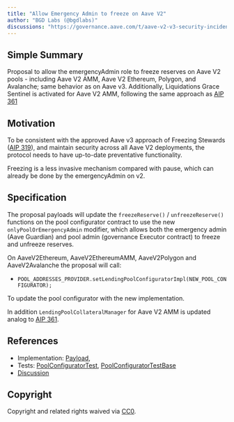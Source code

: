 ```yaml
---
title: "Allow Emergency Admin to freeze on Aave V2"
author: "BGD Labs (@bgdlabs)"
discussions: "https://governance.aave.com/t/aave-v2-v3-security-incident-04-11-2023/15335"
---
```


## Simple Summary

Proposal to allow the emergencyAdmin role to freeze reserves on Aave V2 pools - including Aave V2 AMM, Aave V2 Ethereum, Polygon, and Avalanche; same behavior as on Aave v3.
Additionally, Liquidations Grace Sentinel is activated for Aave V2 AMM, following the same approach as [AIP 361](https://app.aave.com/governance/proposal/361/)

## Motivation

To be consistent with the approved Aave v3 approach of Freezing Stewards ([AIP 319](https://app.aave.com/governance/proposal/319/)), and maintain security across all Aave V2 deployments, the protocol needs to have up-to-date preventative functionality.

Freezing is a less invasive mechanism compared with pause, which can already be done by the emergencyAdmin on v2.

## Specification

The proposal payloads will update the `freezeReserve()` / `unfreezeReserve()` functions on the pool configurator contract to use the new `onlyPoolOrEmergencyAdmin` modifier, which allows both the emergency admin (Aave Guardian) and pool admin (governance Executor contract) to freeze and unfreeze reserves.

On AaveV2Ethereum, AaveV2EthereumAMM, AaveV2Polygon and AaveV2Avalanche the proposal will call:

- `POOL_ADDRESSES_PROVIDER.setLendingPoolConfiguratorImpl(NEW_POOL_CONFIGURATOR);`

To update the pool configurator with the new implementation.

In addition `LendingPoolCollateralManager` for Aave V2 AMM is updated analog to [AIP 361](https://app.aave.com/governance/proposal/361/).

## References

- Implementation: [Payload](https://github.com/bgd-labs/stable-rate-patch/blob/main/src/payloads/ConfiguratorUpdatePayload.sol),
- Tests: [PoolConfiguratorTest](https://github.com/bgd-labs/stable-rate-patch/blob/main/tests/V2PoolConfigurator.t.sol), [PoolConfiguratorTestBase](https://github.com/bgd-labs/stable-rate-patch/blob/main/tests/V2PoolConfiguratorTestBase.t.sol)
- [Discussion](https://governance.aave.com/t/aave-v2-v3-security-incident-04-11-2023/15335)

## Copyright

Copyright and related rights waived via [CC0](https://creativecommons.org/publicdomain/zero/1.0/).
